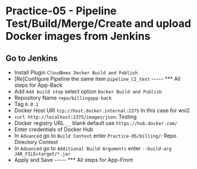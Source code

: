 # Practice-05 - Pipeline Test/Build/Merge/Create and upload Docker images from Jenkins 

## Go to Jenkins
- Install Plugin `CloudBees Docker Build and Publish`
- [Re]Configure Pipeline the same item `pipeline_CI_test`
----- *** All steps for App-Back
- Add `Add build step` select option `Docker Build and Publish` 
- Repository Name `repo/billingapp-back`
- Tag `0.0.1`
- Docker Host URI `tcp://host.docker.internal:2375` In this case for wsl2
- `curl http://localhost:2375/images/json`: Testing
- Docker registry URL `__` blank default use `https://hub.docker.com/`
- Enter credentials of Docker Hub
- In `Advanced` go to `Build Context` enter `Practice-05/billing/`: Repo Directory Context 
- In `Advanced` go to `Additional Build Arguments` enter `--build-arg  JAR_FILE=target/*.jar`
- Apply and Save
----- *** All steps for App-Front
 

